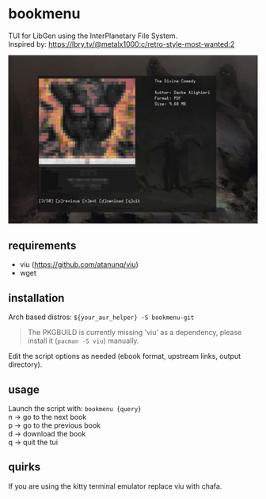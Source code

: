 # bookmenu
TUI for LibGen using the InterPlanetary File System.  
Inspired by: https://lbry.tv/@metalx1000:c/retro-style-most-wanted:2

![preview](preview.png)

## requirements
- viu (https://github.com/atanunq/viu)
- wget

## installation
Arch based distros: ```${your_aur_helper} -S bookmenu-git```  
> The PKGBUILD is currently missing 'viu' as a dependency, please install it (`pacman -S viu`) manually.  

Edit the script options as needed (ebook format, upstream links, output directory).

## usage
Launch the script with: ```bookmenu {query}```   
n -> go to the next book  
p -> go to the previous book  
d -> download the book  
q -> quit the tui  

## quirks 
If you are using the kitty terminal emulator replace viu with chafa.
